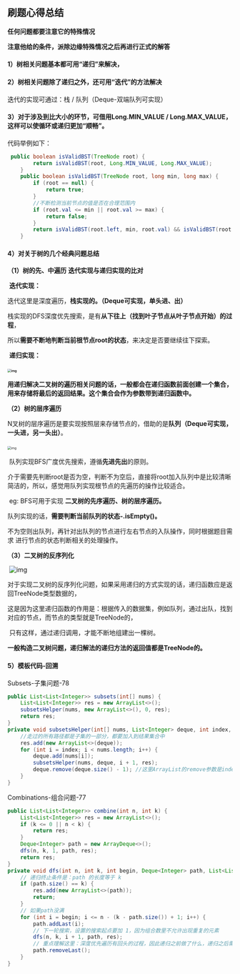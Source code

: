 ## 刷题心得总结

**任何问题都要注意它的特殊情况**

**注意他给的条件，派除边缘特殊情况之后再进行正式的解答**

#### 1）树相关问题基本都可用“递归”来解决，

#### 2）树相关问题除了递归之外，还可用“迭代”的方法解决

   迭代的实现可通过：栈 / 队列（Deque-双端队列可实现）

#### 3）对于涉及到比大小的环节，可借用Long.MIN_VALUE / Long.MAX_VALUE，这样可以使循环或递归更加“顺畅”。

   代码举例如下：

```java
 public boolean isValidBST(TreeNode root) {
        return isValidBST(root, Long.MIN_VALUE, Long.MAX_VALUE);
    }
    public boolean isValidBST(TreeNode root, long min, long max) {
        if (root == null) {
            return true;
        }
        //不断检测当前节点的值是否在合理范围内
        if (root.val <= min || root.val >= max) {
            return false;
        }
        return isValidBST(root.left, min, root.val) && isValidBST(root.right, root.val, max);
    }
```

#### 4）对关于树的几个经典问题总结

**（1）树的先、中遍历** **迭代实现与递归实现的比对**

​     **迭代实现：**
   
​    迭代这里是深度遍历，**栈实现的。（Deque可实现，单头进、出）**

​    栈实现的DFS深度优先搜索，是有**从下往上（找到叶子节点从叶子节点开始）的过程**，

​    所以**需要不断地判断当前根节点root的状态**，来决定是否要继续往下探索。

​     **递归实现：**
      
​     **<img src="https://img2020.cnblogs.com/blog/1919232/202011/1919232-20201121174115777-1488430412.png" alt="img" style="zoom: 50%;" />**

​    **用递归解决二叉树的遍历相关问题的话，一般都会在递归函数前面创建一个集合，用来存储将最后的返回结果。这个集合会作为参数带到递归函数中。**

**（2）树的层序遍历**

​     N叉树的层序遍历是要实现按照层来存储节点的，借助的是**队列（Deque可实现，一头进，另一头出）**。

​     <img src="https://img2020.cnblogs.com/blog/1919232/202011/1919232-20201121180331844-965660324.png" alt="img" style="zoom:50%;" />

​     队列实现BFS广度优先搜索，遵循**先进先出**的原则。

​     介于需要先判断root是否为空，判断不为空后，直接将root加入队列中是比较清晰简洁的，所以，感觉用队列实现根节点的先遍历的操作比较适合。

​     eg: BFS可用于实现 **二叉树的先序遍历、树的层序遍历。**

​     队列实现的话，**需要判断当前队列的状态-.isEmpty()。**

​    不为空则出队列，再针对出队列的节点进行左右节点的入队操作，同时根据题目需求 进行节点的状态判断相关的处理操作。

**（3）二叉树的反序列化**

​     ![img](https://img2020.cnblogs.com/blog/1919232/202011/1919232-20201121181711680-1882388649.png)

​     对于实现二叉树的反序列化问题，如果采用递归的方式实现的话，递归函数应是返回TreeNode类型数据的，

​     这是因为这里递归函数的作用是：根据传入的数据集，例如队列，通过出队，找到对应的节点，而节点的类型就是TreeNode的，

​     只有这样，通过递归调用，才能不断地组建出一棵树。

​     **一般构造二叉树问题，递归解法的递归方法的返回值都是TreeNode的。**

#### 5）模板代码-回溯

Subsets-子集问题-78                               

```java
public List<List<Integer>> subsets(int[] nums) {
    List<List<Integer>> res = new ArrayList<>();
    subsetsHelper(nums, new ArrayList<>(), 0, res);
    return res;
}
private void subsetsHelper(int[] nums, List<Integer> deque, int index, List<List<Integer>> res) {
    //走过的所有路径都是子集的一部分，都要加入到结果集合中
    res.add(new ArrayList<>(deque));
    for (int i = index; i < nums.length; i++) {
        deque.add(nums[i]);
        subsetsHelper(nums, deque, i + 1, res);
        deque.remove(deque.size() - 1); //这里ArrayList的remove参数是index，实现尾元素的删除
    }
}
```

Combinations-组合问题-77

```java
public List<List<Integer>> combine(int n, int k) {
    List<List<Integer>> res = new ArrayList<>();
    if (k <= 0 || n < k) {
        return res;
    }
    Deque<Integer> path = new ArrayDeque<>();
    dfs(n, k, 1, path, res);
    return res;
}
private void dfs(int n, int k, int begin, Deque<Integer> path, List<List<Integer>> res) {
    // 递归终止条件是：path 的长度等于 k
    if (path.size() == k) {
        res.add(new ArrayList<>(path));
        return;
    }
    // 如果path没满
    for (int i = begin; i <= n - (k - path.size()) + 1; i++) {
        path.addLast(i);
        // 下一轮搜索，设置的搜索起点要加 1，因为组合数里不允许出现重复的元素
        dfs(n, k, i + 1, path, res);
        // 重点理解这里：深度优先遍历有回头的过程，因此递归之前做了什么，递归之后需要做相同操作的逆向操作
        path.removeLast();
    }
}
```
